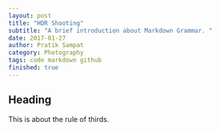 ```yaml
---
layout: post
title: "HDR Shooting"
subtitle: "A brief introduction about Markdown Grammar. "
date: 2017-01-27
author: Pratik Sampat
category: Photography
tags: code markdown github
finished: true
---
```


## Heading
This is about the rule of thirds.